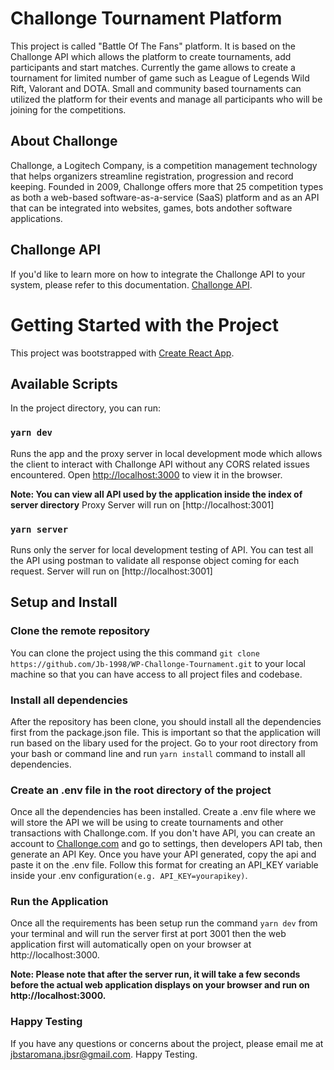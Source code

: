 # Challonge Tournament Platform

This project is called "Battle Of The Fans" platform. It is based on the Challonge API which allows the platform to create tournaments, add participants and start matches. Currently the game allows to create a tournament for limited number of game such as League of Legends Wild Rift, Valorant and DOTA. Small and community based tournaments can utilized the platform for their events and manage all participants who will be joining for the competitions.

## About Challonge 

Challonge, a Logitech Company, is a competition management technology that helps organizers streamline registration, progression and record keeping. Founded in 2009, Challonge offers more that 25 competition types as both a web-based software-as-a-service (SaaS) platform and as an API that can be integrated into websites, games, bots andother software applications.

## Challonge API

If you'd like to learn more on how to integrate the Challonge API to your system, please refer to this documentation.
[Challonge API](https://api.challonge.com/v1).

# Getting Started with the Project

This project was bootstrapped with [Create React App](https://github.com/facebook/create-react-app).

## Available Scripts

In the project directory, you can run:

### `yarn dev`

Runs the app and the proxy server in local development mode which allows the client to interact with Challonge API without any CORS related issues encountered.
Open [http://localhost:3000](http://localhost:3000) to view it in the browser.

**Note: You can view all API used by the application inside the index of server directory**
Proxy Server will run on [http://localhost:3001]

### `yarn server`

Runs only the server for local development testing of API. You can test all the API using postman to validate all response object coming for each request. 
Server will run on [http://localhost:3001]

## Setup and Install

### Clone the remote repository

You can clone the project using the this command `git clone https://github.com/Jb-1998/WP-Challonge-Tournament.git` to your local machine so that you can have access to all project files and codebase.

### Install all dependencies 

After the repository has been clone, you should install all the dependencies first from the package.json file. This is important so that the application will run based on the libary used for the project. Go to your root directory from your bash or command line and run `yarn install` command to install all dependencies.

### Create an .env file in the root directory of the project

Once all the dependencies has been installed. Create a .env file where we will store the API we will be using to create tournaments and other transactions with Challonge.com. If you don't have API, you can create an account to [Challonge.com](https://challonge.com/) and go to settings, then developers API tab, then generate an API Key. Once you have your API generated, copy the api and paste it on the .env file. Follow this format for creating an API_KEY variable inside your .env configuration`(e.g. API_KEY=yourapikey)`.

### Run the Application

Once all the requirements has been setup run the command `yarn dev` from your terminal and will run the server first at port 3001 then the web application first will automatically open on your browser at http://localhost:3000. 

**Note: Please note that after the server run, it will take a few seconds before the actual web application displays on your browser and run on http://localhost:3000.**

### Happy Testing

If you have any questions or concerns about the project, please email me at jbstaromana.jbsr@gmail.com. Happy Testing.

